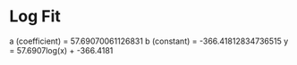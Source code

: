 
# Log Fit

a (coefficient) = 57.69070061126831
b (constant) = -366.41812834736515
y = 57.6907log(x) + -366.4181
